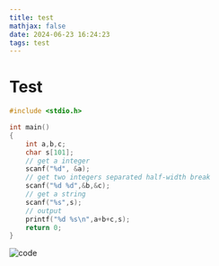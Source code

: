 ```yaml
---
title: test
mathjax: false
date: 2024-06-23 16:24:23
tags: test
---
```


# Test

```c
#include <stdio.h>

int main()
{
    int a,b,c;
    char s[101];
    // get a integer
    scanf("%d", &a);
    // get two integers separated half-width break
    scanf("%d %d",&b,&c);
    // get a string
    scanf("%s",s);
    // output
    printf("%d %s\n",a+b+c,s);
    return 0;
}
```

![code](https://cdn.jsdelivr.net/gh/Clown119/Image/code.png)
